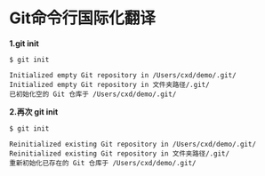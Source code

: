 # Git命令行国际化翻译

**1.git init**

```
$ git init

Initialized empty Git repository in /Users/cxd/demo/.git/
Initialized empty Git repository in 文件夹路径/.git/
已初始化空的 Git 仓库于 /Users/cxd/demo/.git/
```

**2.再次 git init**

```
$ git init 

Reinitialized existing Git repository in /Users/cxd/demo/.git/
Reinitialized existing Git repository in 文件夹路径/.git/
重新初始化已存在的 Git 仓库于 /Users/cxd/demo/.git/
```